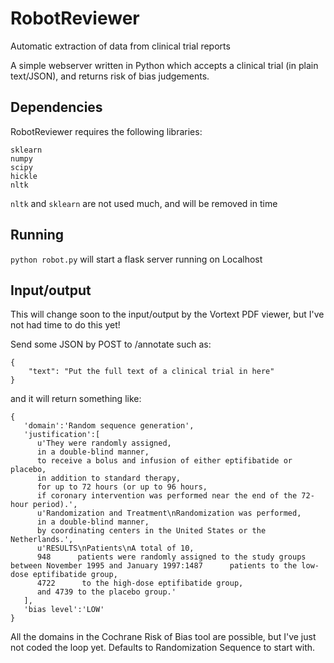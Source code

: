 # RobotReviewer
Automatic extraction of data from clinical trial reports

A simple webserver written in Python which accepts a clinical trial (in plain text/JSON), and returns risk of bias judgements.

## Dependencies

RobotReviewer requires the following libraries:

    sklearn
    numpy
    scipy
    hickle
    nltk

`nltk` and `sklearn` are not used much, and will be removed in time

## Running

`python robot.py` will start a flask server running on Localhost

## Input/output

This will change soon to the input/output by the Vortext PDF viewer, but I've not had time to do this yet!

Send some JSON by POST to /annotate such as:

    {
        "text": "Put the full text of a clinical trial in here"
    }

and it will return something like:

    {  
       'domain':'Random sequence generation',
       'justification':[  
          u'They were randomly assigned,
          in a double-blind manner,
          to receive a bolus and infusion of either eptifibatide or placebo,
          in addition to standard therapy,
          for up to 72 hours (or up to 96 hours,
          if coronary intervention was performed near the end of the 72-hour period).',
          u'Randomization and Treatment\nRandomization was performed,
          in a double-blind manner,
          by coordinating centers in the United States or the Netherlands.',
          u'RESULTS\nPatients\nA total of 10,
          948      patients were randomly assigned to the study groups between November 1995 and January 1997:1487      patients to the low-dose eptifibatide group,
          4722      to the high-dose eptifibatide group,
          and 4739 to the placebo group.'
       ],
       'bias level':'LOW'
    }

All the domains in the Cochrane Risk of Bias tool are possible, but I've just not coded the loop yet. Defaults to Randomization Sequence to start with.
 

